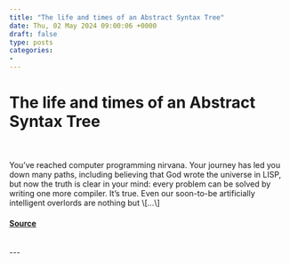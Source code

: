 ```yaml
---
title: "The life and times of an Abstract Syntax Tree"
date: Thu, 02 May 2024 09:00:06 +0000
draft: false
type: posts
categories: 
- 
---
```

# The life and times of an Abstract Syntax Tree

<br/>

<br/>
You’ve reached computer programming nirvana. Your journey has led you down many paths, including believing that God wrote the universe in LISP, but now the truth is clear in your mind: every problem can be solved by writing one more compiler. It’s true. Even our soon-to-be artificially intelligent overlords are nothing but \[…\]

#### [Source](https://blog.trailofbits.com/2024/05/02/the-life-and-times-of-an-abstract-syntax-tree/)

<br/>
---

